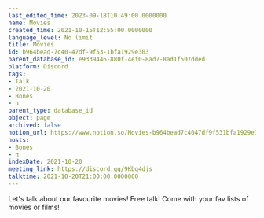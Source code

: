 ```yaml
---
last_edited_time: 2023-09-18T10:49:00.0000000
name: Movies
created_time: 2021-10-15T12:55:00.0000000
language_level: No limit
title: Movies
id: b964bead-7c40-47df-9f53-1bfa1929e303
parent_database_id: e9339446-880f-4ef0-8ad7-8ad1f507dded
platform: Discord
tags:
- Talk
- 2021-10-20
- Bones
- π
parent_type: database_id
object: page
archived: false
notion_url: https://www.notion.so/Movies-b964bead7c4047df9f531bfa1929e303
hosts:
- Bones
- π
indexDate: 2021-10-20
meeting_link: https://discord.gg/9Kbq4djs
talktime: 2021-10-20T21:00:00.0000000
---
```


Let's talk about our favourite movies!
Free talk! Come with your fav lists of movies or films!



